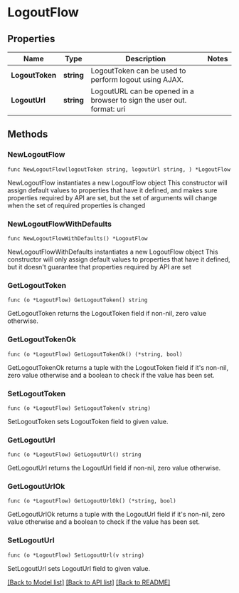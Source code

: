# LogoutFlow

## Properties

Name | Type | Description | Notes
------------ | ------------- | ------------- | -------------
**LogoutToken** | **string** | LogoutToken can be used to perform logout using AJAX. | 
**LogoutUrl** | **string** | LogoutURL can be opened in a browser to sign the user out.  format: uri | 

## Methods

### NewLogoutFlow

`func NewLogoutFlow(logoutToken string, logoutUrl string, ) *LogoutFlow`

NewLogoutFlow instantiates a new LogoutFlow object
This constructor will assign default values to properties that have it defined,
and makes sure properties required by API are set, but the set of arguments
will change when the set of required properties is changed

### NewLogoutFlowWithDefaults

`func NewLogoutFlowWithDefaults() *LogoutFlow`

NewLogoutFlowWithDefaults instantiates a new LogoutFlow object
This constructor will only assign default values to properties that have it defined,
but it doesn't guarantee that properties required by API are set

### GetLogoutToken

`func (o *LogoutFlow) GetLogoutToken() string`

GetLogoutToken returns the LogoutToken field if non-nil, zero value otherwise.

### GetLogoutTokenOk

`func (o *LogoutFlow) GetLogoutTokenOk() (*string, bool)`

GetLogoutTokenOk returns a tuple with the LogoutToken field if it's non-nil, zero value otherwise
and a boolean to check if the value has been set.

### SetLogoutToken

`func (o *LogoutFlow) SetLogoutToken(v string)`

SetLogoutToken sets LogoutToken field to given value.


### GetLogoutUrl

`func (o *LogoutFlow) GetLogoutUrl() string`

GetLogoutUrl returns the LogoutUrl field if non-nil, zero value otherwise.

### GetLogoutUrlOk

`func (o *LogoutFlow) GetLogoutUrlOk() (*string, bool)`

GetLogoutUrlOk returns a tuple with the LogoutUrl field if it's non-nil, zero value otherwise
and a boolean to check if the value has been set.

### SetLogoutUrl

`func (o *LogoutFlow) SetLogoutUrl(v string)`

SetLogoutUrl sets LogoutUrl field to given value.



[[Back to Model list]](../README.md#documentation-for-models) [[Back to API list]](../README.md#documentation-for-api-endpoints) [[Back to README]](../README.md)


